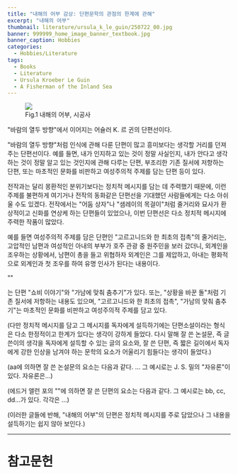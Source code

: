```yaml
---
title: "내해의 어부 감상: 단편문학의 관점의 한계에 관해"
excerpt: "내해의 어부"
thumbnail: literature/ursula_k_le_guin/250722_00.jpg
banner: 999999_home_image_banner_textbook.jpg
banner_caption: Hobbies
categories:
  - Hobbies/Literature
tags:
  - Books
  - Literature
  - Ursula Kroeber Le Guin
  - A Fisherman of the Inland Sea
---
```


<figure class="align-center" style="width: 30%">
  <a href="{{ site.url }}{{ site.baseurl }}/assets/images/literature/ursula_k_le_guin/250722_00.jpg">
  <img src="{{ site.url }}{{ site.baseurl }}/assets/images/literature/ursula_k_le_guin/250722_00.jpg">
  </a>
  <figcaption>
  Fig.1 내해의 어부, 시공사
  </figcaption>
</figure>

"바람의 열두 방향"에서 이어지는 어슐러 K. 르 귄의 단편선이다. 

"바람의 열두 방향"처럼 인식에 관해 다룬 단편이 많고 흥미보다는 생각할 거리를 던져 주는 단편선이다. 예를 들면, 내가 인지하고 있는 것이 정말 사실인지, 내가 안다고 생각하는 것이 정말 알고 있는 것인지에 관해 다루는 단편, 부조리한 기존 질서에 저항하는 단편, 또는 마초적인 문화를 비판하고 여성주의적 주제를 담는 단편 등이 있다.

전작과는 달리 몽환적인 분위기보다는 정치적 메시지를 담는 데 주력했기 때문에, 이런 주제를 불편하게 여기거나 전작의 동화같은 단편선을 기대했던 사람들에게는 다소 아쉬울 수도 있겠다. 전작에서는 "어둠 상자"나 "샘레이의 목걸이"처럼 줄거리와 묘사가 환상적이고 신화를 연상케 하는 단편들이 있었으나, 이번 단편선은 다소 정치적 메시지에 주력한 작품이 많았다.

예를 들면 여성주의적 주제를 담은 단편인 "고르고니드와 한 최초의 접촉"의 줄거리는, 고압적인 남편과 여성적인 아내의 부부가 호주 관광 중 원주민을 보러 갔더니, 외계인을 조우하는 상황에서, 남편이 총을 들고 위협하자 외계인은 그를 제압하고, 아내는 평화적으로 외계인과 첫 조우를 하여 유명 인사가 된다는 내용이다.

""

는 단편 "쇼비 이야기"와 "가남에 맞춰 춤추기"가 있다. 또는, "상황을 바꾼 돌"처럼 기존 질서에 저항하는 내용도 있으며, "고르고니드와 한 최초의 접촉", "가남의 맞춰 춤추기"는 마초적인 문화를 비판하고 여성주의적 주제를 담고 있다.



(다만 정치적 메시지를 담고 그 메시지를 독자에게 설득하기에는 단편소설이라는 형식은 다소 한정적이고 한계가 있다는 생각이 강하게 들었다. 다시 말해 잘 쓴 논설문, 즉 글쓴이의 생각을 독자에게 설득할 수 있는 글의 요소와, 잘 쓴 단편, 즉 짧은 길이에서 독자에게 강한 인상을 남겨야 하는 문학의 요소가 어울리기 힘들다는 생각이 들었다.)

(aa에 의하면 잘 쓴 논설문의 요소는 다음과 같다. ... 그 예시로는 J. S. 밀의 "자유론"이 있다. 자유론은...)

(에드거 앨런 포의 ""에 의하면 잘 쓴 단편의 요소는 다음과 같다. 그 예시로는 bb, cc, dd...가 있다. 각각은 ...)

(이러한 글들에 반해, "내해의 어부"의 단편은 정치적 메시지를 주로 담았으나 그 내용을 설득하기는 쉽지 않아 보인다.)

---

# 참고문헌

